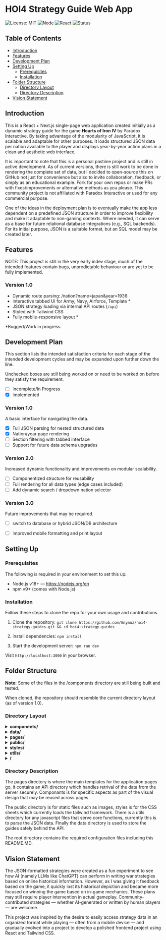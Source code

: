 # HOI4 Strategy Guide Web App

![License: MIT](https://img.shields.io/badge/License-MIT-yellow.svg)
![Node](https://img.shields.io/badge/node-18+-brightgreen)
![React](https://img.shields.io/badge/React-18-blue)
![Status](https://img.shields.io/badge/status-In_Dev-orange)

## Table of Contents
- [Introduction](#introduction)
- [Features](#features)
- [Development Plan](#development-plan)
- [Setting Up](#setting-up)
  - [Prerequisites](#prerequisites)
  - [Installation](#installation)
- [Folder Structure](#folder-structure)
  - [Directory Layout](#directory-layout)
  - [Directory Description](#directory-description)
- [Vision Statement](#vision-statement)


## Introduction
This is a React + Next.js single-page web application created initially as a dynamic strategy guide for the game **Hearts of Iron IV** by Paradox Interactive. By taking advantage of the modularity of JavaScript, it is scalable and adaptable for other purposes. It loads structured JSON data per nation available to the player and displays year-by-year action plans in a clean and aesthetic web interface.

It is important to note that this is a personal pastime project and is still in active development. As of current versions, there is still work to be done in rendering the complete set of data, but I decided to open-source this on GitHub not just for convenience but also to invite collaboration, feedback, or simply as an educational example. Fork for your own repos or make PRs with fixes/improvements or alternative methods as you please. This community project is not affiliated with Paradox Interactive or used for any commercial purpose.

One of the ideas in the deployment plan is to eventually make the app less dependent on a predefined JSON structure in order to improve flexibility and make it adaptable to non-gaming contexts. Where needed, it can serve as a base for future relational database integrations (e.g., SQL backends). For its initial purpose, JSON is a suitable format, but an SQL model may be created later.

## Features

NOTE: This project is still in the very early indev stage, much of the intended features contain bugs, unpredictable behaviour or are yet to be fully implemented. 

### Version 1.0
- Dynamic route parsing: /nation?name=japan&year=1936
- Interactive tabbed UI for Army, Navy, Airforce, Template *
- JSON strategy loading via internal API routes (`/api`)
- Styled with Tailwind CSS
- Fully mobile-responsive layout *

*Bugged/Work in progress


## Development Plan
This section lists the intended satisfaction criteria for each stage of the intended development cycles and may be expanded upon further down the line.

Unchecked boxes are still being worked on or need to be worked on before they satisfy the requirement.
- [ ] Incomplete/In Progress
- [x] Implemented

### Version 1.0
A basic interface for navigating the data.
- [x] Full JSON parsing for nested structured data
- [x] Nation/year page rendering
- [ ] Section filtering with tabbed interface
- [ ] Support for future data schema upgrades

### Version 2.0
Increased dynamic functionality and improvements on modular scalability.
- [ ] Componentized structure for reusability
- [ ] Full rendering for all data types (edge cases included)
- [ ] Add dynamic search / dropdown nation selector

### Version 3.0
Future improvements that may be required.
- [ ] switch to database or hybrid JSON/DB architecture
- [ ] Improved mobile formatting and print layout


## Setting Up

### Prerequisites
The following is required in your environment to set this up.
- Node.js v18+ — https://nodejs.org/en
- npm v9+ (comes with Node.js)

### Installation
Follow these steps to clone the repo for your own usage and contributions.
1. Clone the repository:
   `git clone https://github.com/Anymuz/hoi4-strategy-guides.git && cd hoi4-strategy-guides`

2. Install dependencies:
   `npm install`

3. Start the development server:
   `npm run dev`

Visit `http://localhost:3000` in your browser.


## Folder Structure 
**Note:** Some of the files in the /components directory are still being built and tested.

When cloned, the repository should resemble the current directory layout (as of version 1.0).

### Directory Layout
<details>
<summary><strong>components/</strong></summary>

```
├── NavBar.jsx
├── HomePage.jsx
├── NationPage.jsx
├── YearSwitcher.jsx
├── StrategyTabs.jsx
└── SectionBlock.jsx
```
</details>

<details>
<summary><strong>data/</strong></summary>

```
├── japan.json
└── nations.json
```
</details>

<details>
<summary><strong>pages/</strong></summary>

```
├── index.jsx
├── nation.jsx
└── api/
    ├── nations.js
    └── nation.js
```
</details>

<details>
<summary><strong>public/</strong></summary>

```
└── (static assets)
```
</details>

<details>
<summary><strong>styles/</strong></summary>

```text
└── globals.css
```
</details>

<details>
<summary><strong>utils/</strong></summary>

```
└── parseNationData
```
</details>

<details>
<summary><strong>/</strong></summary>

```
├── LICENSE.MD
├── package.json
├── postcss.config.js
├── README.MD
└── tailwind.config.js
```
</details>

### Directory Description
The pages directory is where the main templates for the application pages go, it contains an API directory which handles retrival of the data from the server securely. Componants is for specific aspects as part of the visual design that may be reused across pages.

The public directory is for static files such as images, styles is for the CSS sheets which currently loads the tailwind framework. There is a utils directory for any javascript files that serve core functions, currently this is to parse the JSON data. Finally the data directory is used to store the guides safely behind the API.

The root directory contains the required configuration files including this README.MD.

## Vision Statement
The JSON-formatted strategies were created as a fun experiment to see how AI (namely LLMs like ChatGPT) can perform in writing war strategies based on online historical information. However, as I was giving it feedback based on the game, it quickly lost its historical depiction and became more focused on winning the game based on in-game mechanics. These plans may still require player intervention in actual gameplay. Community-contributed strategies — whether AI-generated or written by human players — are welcome.

This project was inspired by the desire to easily access strategy data in an organized format while playing — often from a mobile device — and gradually evolved into a project to develop a polished frontend project using React and Tailwind CSS.